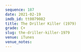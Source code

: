 ```yaml
---
sequence: 187
date: 2021-02-19
imdb_id: tt0079082
title: The Driller Killer (1979)
grade: C+
slug: the-driller-killer-1979
venue: iTunes
venue_notes:
---
```


